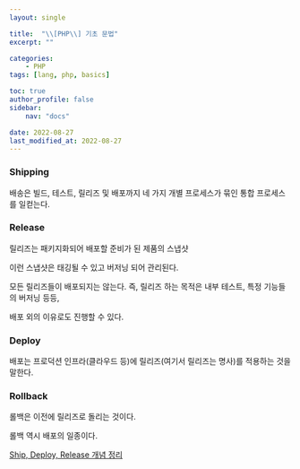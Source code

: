 ```yaml
---
layout: single

title:  "\\[PHP\\] 기초 문법"
excerpt: ""

categories: 
    - PHP
tags: [lang, php, basics]

toc: true
author_profile: false
sidebar:
    nav: "docs"

date: 2022-08-27
last_modified_at: 2022-08-27
---
```


### Shipping

배송은 빌드, 테스트, 릴리즈 및 배포까지 네 가지 개별 프로세스가 묶인 통합 프로세스를 일컫는다.

### Release

릴리즈는 패키지화되어 배포할 준비가 된 제품의 스냅샷

이런 스냅샷은 태깅될 수 있고 버저닝 되어 관리된다.

모든 릴리즈들이 배포되지는 않는다. 즉, 릴리즈 하는 목적은 내부 테스트, 특정 기능들의 버저닝 등등,

배포 외의 이유로도 진행할 수 있다.

### Deploy

배포는 프로덕션 인프라(클라우드 등)에 릴리즈(여기서 릴리즈는 명사)를 적용하는 것을 말한다.

### Rollback

롤백은 이전에 릴리즈로 돌리는 것이다.

롤백 역시 배포의 일종이다.

[Ship, Deploy, Release 개념 정리](https://brunch.co.kr/@thesorauniverse/4)